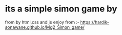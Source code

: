 # its a simple simon game by
from by html,css and js 
enjoy from :- https://hardik-sonawane.github.io/Mg2_Simon_game/
